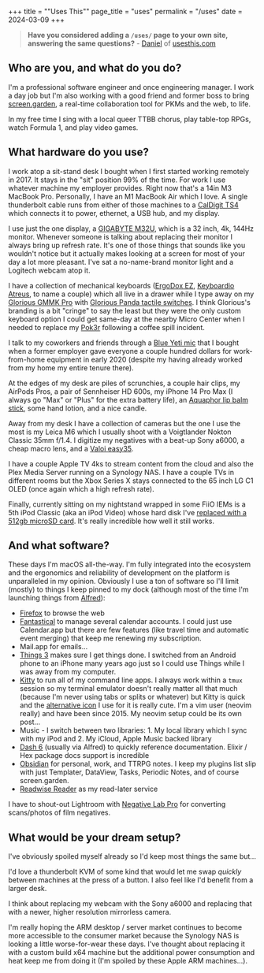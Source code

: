 +++
title = "\"Uses This\""
page_title = "uses"
permalink = "/uses"
date = 2024-03-09
+++

> **Have you considered adding a `/uses/` page to your own site, answering the same questions?**
> \- [Daniel](https://wafer.baby/@d) of [usesthis.com](https://usesthis.com/)

## Who are you, and what do you do?

I'm a professional software engineer and once engineering manager. I work a day job but I'm also working with a good friend and former boss to bring [screen.garden](https://screen.garden), a real-time collaboration tool for PKMs and the web, to life.

In my free time I sing with a local queer TTBB chorus, play table-top RPGs, watch Formula 1, and play video games.

## What hardware do you use?

I work atop a sit-stand desk I bought when I first started working remotely in 2017. It stays in the "sit" position 99% of the time. For work I use whatever machine my employer provides. Right now that's a 14in M3 MacBook Pro. Personally, I have an M1 MacBook Air which I love. A single thunderbolt cable runs from either of those machines to a [CalDigit TS4](https://www.caldigit.com/thunderbolt-station-4/) which connects it to power, ethernet, a USB hub, and my display.

I use just the one display, a [GIGABYTE M32U](https://www.gigabyte.com/Monitor/M32U), which is a 32 inch, 4k, 144Hz monitor. Whenever someone is talking about replacing their monitor I always bring up refresh rate. It's one of those things that sounds like you wouldn't notice but it actually makes looking at a screen for most of your day a lot more pleasant. I've sat a no-name-brand monitor light and a Logitech webcam atop it.

I have a collection of mechanical keyboards ([ErgoDox EZ](https://ergodox-ez.com/), [Keyboardio Atreus](https://shop.keyboard.io/products/keyboardio-atreus), to name a couple) which all live in a drawer while I type away on my [Glorious GMMK Pro](https://www.gloriousgaming.com/products/glorious-gmmk-pro-75-barebone-black) with [Glorious Panda tactile switches](https://www.gloriousgaming.com/products/glorious-panda-mechanical-switches?variant=37691905933487). I think Glorious's branding is a bit "cringe" to say the least but they were the only custom keyboard option I could get same-day at the nearby Micro Center when I needed to replace my [Pok3r](https://drop.com/buy/vortex-poker-iii-compact-keyboard) following a coffee spill incident.

I talk to my coworkers and friends through a [Blue Yeti mic](https://www.bestbuy.com/site/blue-microphones-blue-yeti-professional-multi-pattern-usb-condenser-microphone/9737441.p?skuId=9737441) that I bought when a former employer gave everyone a couple hundred dollars for work-from-home equipment in early 2020 (despite my having already worked from my home my entire tenure there).

At the edges of my desk are piles of scrunchies, a couple hair clips, my AirPods Pros, a pair of Sennheiser HD 600s, my iPhone 14 Pro Max (I always go "Max" or "Plus" for the extra battery life), an [Aquaphor lip balm stick](https://www.aquaphorus.com/products/lip-care/lip-repair-stick), some hand lotion, and a nice candle.

Away from my desk I have a collection of cameras but the one I use the most is my Leica M6 which I usually shoot with a Voigtlander Nokton Classic 35mm f/1.4. I digitize my negatives with a beat-up Sony a6000, a cheap macro lens, and a [Valoi easy35](https://www.valoi.co/easy35).

I have a couple Apple TV 4ks to stream content from the cloud and also the Plex Media Server running on a Synology NAS. I have a couple TVs in different rooms but the Xbox Series X stays connected to the 65 inch LG C1 OLED (once again which a high refresh rate).

Finally, currently sitting on my nightstand wrapped in some FiiO IEMs is a 5th iPod Classic (aka an iPod Video) whose hard disk I've [replaced with a 512gb microSD card](https://www.iflash.xyz/). It's really incredible how well it still works.

## And what software?

These days I'm macOS all-the-way. I'm fully integrated into the ecosystem and the ergonomics and reliability of development on the platform is unparalleled in my opinion. Obviously I use a ton of software so I'll limit (mostly) to things I keep pinned to my dock (although most of the time I'm launching things from [Alfred](https://www.alfredapp.com/)):

- [Firefox](https://www.mozilla.org/en-US/firefox/new/) to browse the web
- [Fantastical](https://flexibits.com/fantastical) to manage several calendar accounts. I could just use Calendar.app but there are few features (like travel time and automatic event merging) that keep me renewing my subscription.
- Mail.app for emails...
- [Things 3](https://culturedcode.com/things/) makes sure I get things done. I switched from an Android phone to an iPhone many years ago just so I could use Things while I was away from my computer.
- [Kitty](https://sw.kovidgoyal.net/kitty/) to run all of my command line apps. I always work within a `tmux` session so my terminal emulator doesn't really matter all that much (because I'm never using tabs or splits or whatever) but Kitty is quick and the [alternative icon](https://github.com/DinkDonk/kitty-icon) I use for it is really cute. I'm a vim user (neovim really) and have been since 2015. My neovim setup could be its own post...
- Music - I switch between two libraries: 1. My local library which I sync with my iPod and 2. My iCloud, Apple Music backed library
- [Dash 6](https://kapeli.com/dash) (usually via Alfred) to quickly reference documentation. Elixir / Hex package docs support is incredible
- [Obsidian](https://obsidian.md) for personal, work, and TTRPG notes. I keep my plugins list slip with just Templater, DataView, Tasks, Periodic Notes, and of course screen.garden.
- [Readwise Reader](https://readwise.io/read) as my read-later service

I have to shout-out Lightroom with [Negative Lab Pro](https://www.negativelabpro.com/) for converting scans/photos of film negatives.


## What would be your dream setup?

I've obviously spoiled myself already so I'd keep most things the same but...

I'd love a thunderbolt KVM of some kind that would let me swap _quickly_ between machines at the press of a button. I also feel like I'd benefit from a larger desk.

I think about replacing my webcam with the Sony a6000 and replacing that with a newer, higher resolution mirrorless camera.

I'm really hoping the ARM desktop / server market continues to become more accessible to the consumer market because the Synology NAS is looking a little worse-for-wear these days. I've thought about replacing it with a custom build x64 machine but the additional power consumption and heat keep me from doing it (I'm spoiled by these Apple ARM machines...).
